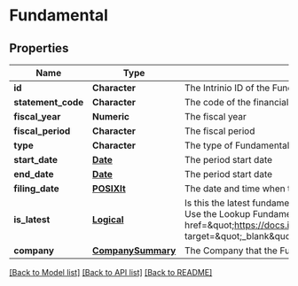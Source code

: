 # Fundamental

[//]: # (CLASS:IntrinioSDK::Fundamental)

[//]: # (KIND:object)

## Properties

[//]: # (START_DEFINITION)

Name | Type | Description
------------ | ------------- | -------------
**id** | **Character** | The Intrinio ID of the Fundamental &nbsp;
**statement_code** | **Character** | The code of the financial statement that the Fundamental represents &nbsp;
**fiscal_year** | **Numeric** | The fiscal year &nbsp;
**fiscal_period** | **Character** | The fiscal period &nbsp;
**type** | **Character** | The type of Fundamental &nbsp;
**start_date** | [**Date**](Date.md) | The period start date &nbsp;
**end_date** | [**Date**](Date.md) | The period start date &nbsp;
**filing_date** | [**POSIXlt**](POSIXlt.md) | The date and time when the Fundamental was filed with the SEC &nbsp;
**is_latest** | [**Logical**](Logical.md) | Is this the latest fundamental available based on the company&#39;s most recent filings? Use the Lookup Fundamental endpoint to find the latest fundamental (&lt;a href&#x3D;\&quot;https://docs.intrinio.com/documentation/web_api/lookup_fundamental_v2\&quot; target&#x3D;\&quot;_blank\&quot;&gt;reference&lt;/a&gt;) &nbsp;
**company** | [**CompanySummary**](CompanySummary.md) | The Company that the Fundamental was belongs to &nbsp;

[//]: # (END_DEFINITION)


[//]: # (CONTAINED_CLASS:IntrinioSDK::Date)


[//]: # (CONTAINED_CLASS:IntrinioSDK::Date)


[//]: # (CONTAINED_CLASS:IntrinioSDK::POSIXlt)


[//]: # (CONTAINED_CLASS:IntrinioSDK::Logical)


[//]: # (CONTAINED_CLASS:IntrinioSDK::CompanySummary)


[[Back to Model list]](../README.md#documentation-for-models) [[Back to API list]](../README.md#documentation-for-api-endpoints) [[Back to README]](../README.md)


